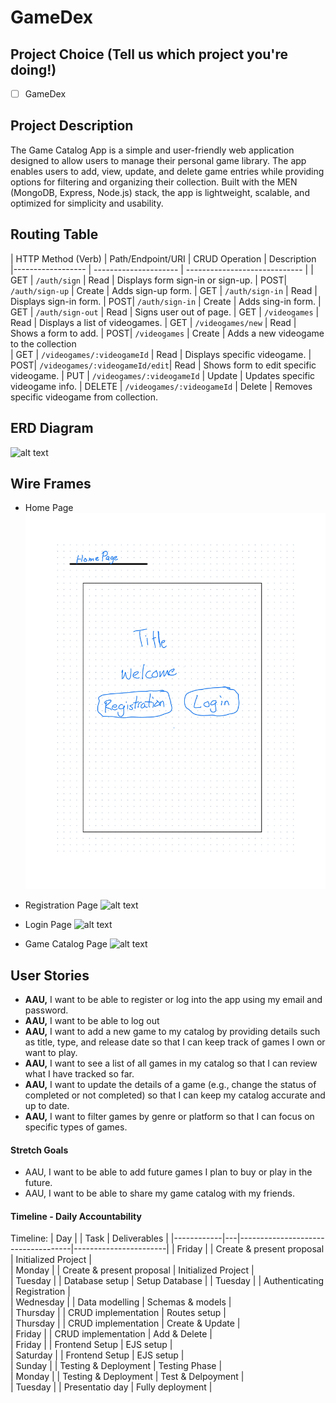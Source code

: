 # GameDex

## Project Choice (Tell us which project you're doing!)

- [ ] GameDex 

## Project Description 
The Game Catalog App is a simple and user-friendly web application designed to allow users to manage their personal game library. The app enables users to add, view, update, and delete game entries while providing options for filtering and organizing their collection. Built with the MEN (MongoDB, Express, Node.js) stack, the app is lightweight, scalable, and optimized for simplicity and usability.

## Routing Table 

| HTTP Method (Verb) | Path/Endpoint/URI | CRUD Operation | Description                          |------------------ | --------------------- | ----------------------------- |
| GET | `/auth/sign`      | Read   | Displays form sign-in or sign-up.
| POST| `/auth/sign-up`   | Create | Adds sign-up form.
| GET | `/auth/sign-in`   | Read   | Displays sign-in form.
| POST| `/auth/sign-in`   | Create | Adds sing-in form.
| GET | `/auth/sign-out`  | Read   | Signs user out of page.
| GET | `/videogames`     | Read   | Displays a list of videogames.
| GET | `/videogames/new` | Read   | Shows a form to add.
| POST| `/videogames`     | Create | Adds a new videogame to the collection        
| GET | `/videogames/:videogameId`     | Read   | Displays specific videogame.
| POST| `/videogames/:videogameId/edit`| Read   | Shows form to edit specific videogame.
| PUT | `/videogames/:videogameId`     | Update | Updates specific videogame info.
| DELETE | `/videogames/:videogameId`  | Delete | Removes specific videogame from collection.                                            



## ERD Diagram
![alt text](image.png)       

## Wire Frames
- Home Page
 ![<Page1 2.jpg>](https://github.com/Jsalcedo19/GameDex/blob/main/public/Page1%202.jpg)

- Registration Page
 ![alt text](<Page2 2.jpg>)

- Login Page
![alt text](<Page3 2.jpg>)

- Game Catalog Page
![alt text](<Page4 2.jpg>)


## User Stories
- **AAU,** I want to be able to register or log into the app using my email and password.
- **AAU,** I want to be able to log out
- **AAU,** I want to add a new game to my catalog by providing details such as title, type, and release date so that I can keep track of games I own or want to play.
- **AAU,** I want to see a list of all games in my catalog so that I can review what I have tracked so far.
- **AAU,** I want to update the details of a game (e.g., change the status of completed or not completed) so that I can keep my catalog accurate and up to date.
- **AAU,** I want to filter games by genre or platform so that I can focus on specific types of games. 



#### Stretch Goals

- AAU, I want to be able to add future games I plan to buy or play in the future.
- AAU, I want to be able to share my game catalog with my friends.


#### Timeline - Daily Accountability

Timeline:
| Day        |   | Task                               | Deliverables          |
|------------|---|------------------------------------|-----------------------|
| Friday     |   | Create & present proposal          | Initialized Project   |                 
| Monday     |   | Create & present proposal          | Initialized Project   |                 
| Tuesday    |   | Database setup                     | Setup Database        | 
| Tuesday    |   | Authenticating                     | Registration          |   
| Wednesday  |   | Data modelling                     | Schemas & models      |                 
| Thursday   |   | CRUD implementation                | Routes setup          |                 
| Thursday   |   | CRUD implementation                | Create & Update       |                 
| Friday     |   | CRUD implementation                | Add & Delete          |                
| Friday     |   | Frontend Setup                     | EJS setup             |                 
| Saturday   |   | Frontend Setup                     | EJS setup             |                 
| Sunday     |   | Testing & Deployment               | Testing Phase         |                 
| Monday     |   | Testing & Deployment               | Test & Delpoyment     |                 
| Tuesday    |   | Presentatio day                    | Fully deployment      |                 
